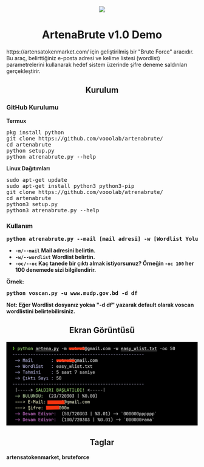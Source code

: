 <div align="center">
  <img src="https://artensatokenmarket.com/public/front/fxyatirim/assets/images/logo.png?r=1638395910" style="width: 350px;"/>
</div>

<h1 align="center">
ArtenaBrute v1.0 Demo
</h1>
https://artensatokenmarket.com/ için geliştirilmiş bir "Brute Force" aracıdır. Bu araç, belirttiğiniz e-posta adresi ve kelime listesi (wordlist) parametrelerini kullanarak hedef sistem üzerinde şifre deneme saldırıları gerçekleştirir.
<h2 align="center">
Kurulum
</h2>
<h3>GitHub Kurulumu</h3>
<b>Termux</b>
<pre>pkg install python
git clone https://github.com/vooolab/artenabrute/
cd artenabrute
python setup.py
python atrenabrute.py --help</pre>
<b>Linux Dağıtımları</b>
<pre>sudo apt-get update
sudo apt-get install python3 python3-pip
git clone https://github.com/vooolab/atrenabrute/
cd artenabrute
python3 setup.py
python3 atrenabrute.py --help</pre>
<b>

<h3>Kullanım</h3>
<pre>python atrenabrute.py --mail [mail adresi] -w [Wordlist Yolu]</pre>

- `-m/--mail` Mail adresini belirtin.
- `-w/--wordlist` Wordlist belirtin.
- `-oc/--oc` Kaç tanede bir çıktı almak istiyorsunuz? Örneğin `-oc 100` her 100 denemede sizi bilgilendirir.

Örnek:
<pre>python voscan.py -u www.mudp.gov.bd -d df</pre>
Not: Eğer Wordlist dosyanız yoksa "-d df" yazarak default olarak voscan wordlistini belirtebilirsiniz.

<h2 align="center">
Ekran Görüntüsü
</h2>
<div align="center">
  <img src="https://raw.githubusercontent.com/vooolab/artenabrute/main/IMG_20240915_035533.jpg"/>
</div>

<h2 align="center">
Taglar
</h2>
artensatokenmarket, bruteforce
